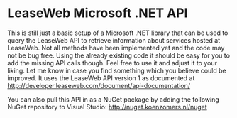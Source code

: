# LeaseWeb Microsoft .NET API

This is still just a basic setup of a Microsoft .NET library that can be used to query the LeaseWeb API to retrieve information about services hosted at LeaseWeb. Not all methods have been implemented yet and the code may not be bug free. Using the already existing code it should be easy for you to add the missing API calls though. Feel free to use it and adjust it to your liking. Let me know in case you find something which you believe could be improved. It uses the LeaseWeb API version 1 as documented at http://developer.leaseweb.com/document/api-documentation/

You can also pull this API in as a NuGet package by adding the following NuGet repository to Visual Studio:
http://nuget.koenzomers.nl/nuget
